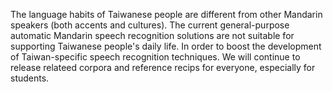 The language habits of Taiwanese people are different from other Mandarin speakers (both accents and cultures).
The current general-purpose automatic Mandarin speech recognition solutions are not suitable for supporting Taiwanese
people's daily life.
In order to boost the development of Taiwan-specific speech recognition techniques.
We  will continue to release relateed corpora and reference recips for
everyone, especially for students.